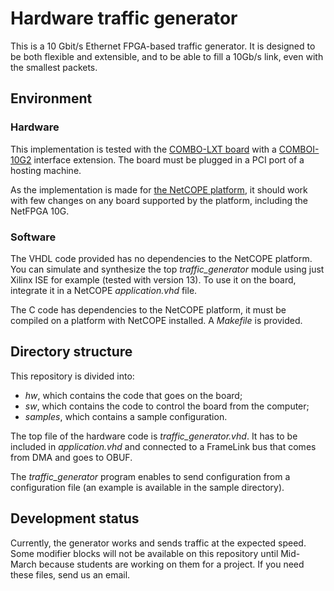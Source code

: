 Hardware traffic generator
==========================

This is a 10 Gbit/s Ethernet FPGA-based traffic generator. It is designed to be both flexible and extensible, and to be able to fill a 10Gb/s link, even with the smallest packets.

Environment
-----------

### Hardware

This implementation is tested with the [COMBO-LXT board](http://www.invea-tech.com/products-and-services/combo-fpga-boards/combo-lxt) with a [COMBOI-10G2](http://www.invea-tech.com/products-and-services/combo-fpga-boards/comboi-10g2) interface extension. The board must be plugged in a PCI port of a hosting machine.

As the implementation is made for [the NetCOPE platform](http://www.invea-tech.com/products-and-services/netcope-fpga-platform), it should work with few changes on any board supported by the platform, including the NetFPGA 10G. 

### Software

The VHDL code provided has no dependencies to the NetCOPE platform. You can simulate and synthesize the top _traffic\_generator_ module using just Xilinx ISE for example (tested with version 13). To use it on the board, integrate it in a NetCOPE _application.vhd_ file.

The C code has dependencies to the NetCOPE platform, it must be compiled on a platform with NetCOPE installed. A _Makefile_ is provided.

Directory structure
-------------------

This repository is divided into:
* _hw_, which contains the code that goes on the board;
* _sw_, which contains the code to control the board from the computer;
* _samples_, which contains a sample configuration.

The top file of the hardware code is _traffic\_generator.vhd_. It has to be included in _application.vhd_ and connected to a FrameLink bus that comes from DMA and goes to OBUF.

The _traffic\_generator_ program enables to send configuration from a configuration file (an example is available in the sample directory).

Development status
------------------

Currently, the generator works and sends traffic at the expected speed. Some modifier blocks will not be available on this repository until Mid-March because students are working on them for a project. If you need these files, send us an email.

